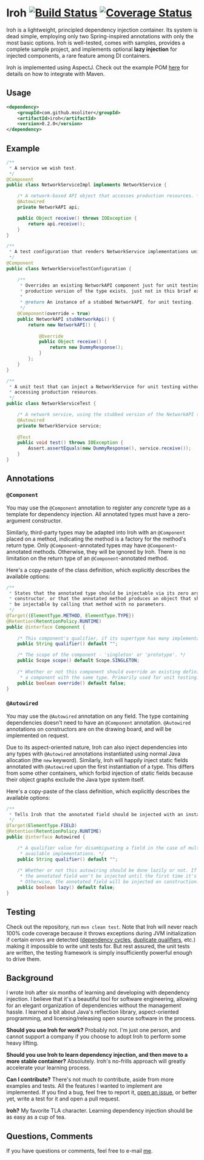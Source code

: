 # Iroh [![Build Status](https://travis-ci.org/msoliter/iroh.svg?branch=master)](https://travis-ci.org/msoliter/iroh) [![Coverage Status](https://img.shields.io/coveralls/msoliter/iroh.svg)](https://coveralls.io/r/msoliter/iroh?branch=master)

Iroh is a lightweight, principled dependency injection container. Its system is dead simple, employing only two Spring-inspired annotations with only the most basic options. Iroh is well-tested, comes with samples, provides a complete sample project, and implements optional **lazy injection** for injected components, a rare feature among DI containers.

Iroh is implemented using AspectJ. Check out the example POM [here](https://github.com/msoliter/iroh/blob/master/example/pom.xml) for details on how to integrate with Maven.

## Usage

```xml
<dependency>
    <groupId>com.github.msoliter</groupId>
    <artifactId>iroh</artifactId>
    <version>0.2.0</version>
</dependency>
```

## Example

```java
/**
 * A service we wish test.
 */
@Component
public class NetworkServiceImpl implements NetworkService {

    /* A network-based API object that accesses production resources. */
    @Autowired
    private NetworkAPI api;

    public Object receive() throws IOException {
        return api.receive();
    }
}
```

```java
/**
 * A test configuration that renders NetworkService implementations unit testable.
 */
@Component
public class NetworkServiceTestConfiguration {

    /**
     * Overrides an existing NetworkAPI component just for unit testing. (The
     * production version of the type exists, just not in this brief example.)
     *
     * @return An instance of a stubbed NetworkAPI, for unit testing.
     */
    @Component(override = true)
    public NetworkAPI stubNetworkApi() {
        return new NetworkAPI() {           
            
            @Override
            public Object receive() {
                return new DummyResponse();
            }
        };
    }
}
```

```java
/**
 * A unit test that can inject a NetworkService for unit testing without 
 * accessing production resources.
 */
public class NetworkServiceTest {

    /* A network service, using the stubbed version of the NetworkAPI type. */
    @Autowired
    private NetworkService service;
    
    @Test
    public void test() throws IOException {
        Assert.assertEquals(new DummyResponse(), service.receive());
    }
}
```

## Annotations

### `@Component`

You may use the `@Component` annotation to register any *concrete* type as a template for dependency injection. All annotated types must have a zero-argument constructor.

Similarly, third-party types may be adapted into Iroh with an `@Component` placed on a method, indicating the method is a factory for the method's return type. Only `@Component`-annotated types may have `@Component`-annotated methods. Otherwise, they will be ignored by Iroh. There is no limitation on the return type of an `@Component`-annotated method.

Here's a copy-paste of the class definition, which explicitly describes the available options:

```java
/**
 * States that the annotated type should be injectable via its zero argument
 * constructor, or that the annotated method produces an object that should
 * be injectable by calling that method with no parameters.
 */
@Target({ElementType.METHOD, ElementType.TYPE})
@Retention(RetentionPolicy.RUNTIME)
public @interface Component {
    
    /* This component's qualifier, if its supertype has many implementations. */
    public String qualifier() default "";

    /* The scope of the component - 'singleton' or 'prototype'. */
    public Scope scope() default Scope.SINGLETON;
    
    /* Whether or not this component should override an existing definition of
     * a component with the same type. Primarily used for unit testing. */
    public boolean override() default false;
}
```

### `@Autowired`

You may use the `@Autowired` annotation on any field. The type containing dependencies doesn't need to have an `@Component` annotation. `@Autowired` annotations on constructors are on the drawing board, and will be implemented on request.

Due to its aspect-oriented nature, Iroh can also inject dependencies into any types with `@Autowired` annotations instantiated using normal Java allocation (the `new` keyword). Similarly, Iroh will happily inject static fields annotated with `@Autowired` upon the first instantiation of a type. This differs from some other containers, which forbid injection of static fields because their object graphs exclude the Java type system itself.

Here's a copy-paste of the class definition, which explicitly describes the available options:

```java
/**
 * Tells Iroh that the annotated field should be injected with an instance.
 */
@Target(ElementType.FIELD)
@Retention(RetentionPolicy.RUNTIME)
public @interface Autowired {

    /* A qualifier value for disambiguating a field in the case of multiple
     * available implementations. */
    public String qualifier() default "";
    
    /* Whether or not this autowiring should be done lazily or not. If true, 
     * the annotated field won't be injected until the first time it's touched.
     * Otherwise, the annotated field will be injected on construction. */
    public boolean lazy() default false;
}
```

## Testing

Check out the repository, run ```mvn clean test```. Note that Iroh will never reach 100% code coverage because it throws exceptions during JVM initialization if certain errors are detected ([dependency cycles](https://github.com/msoliter/iroh/blob/master/src/test/java/com/github/msoliter/iroh/tests/DependencyCycleTest.java), [duplicate qualifiers](https://github.com/msoliter/iroh/blob/master/src/test/java/com/github/msoliter/iroh/tests/DuplicateQualifierTest.java), etc.) making it impossible to write unit tests for. But rest assured, the unit tests are written, the testing framework is simply insufficiently powerful enough to drive them.

## Background

I wrote Iroh after six months of learning and developing with dependency injection. I believe that it's a beautiful tool for software engineering, allowing for an elegant organization of dependencies without the management hassle. I learned a bit about Java's reflection library, aspect-oriented programming, and licensing/releasing open source software in the process.

**Should you use Iroh for work?** Probably not. I'm just one person, and cannot support a company if you choose to adopt Iroh to perform some heavy lifting.

**Should you use Iroh to learn dependency injection, and then move to a more stable container?** Absolutely. Iroh's no-frills approach will greatly accelerate your learning process.

**Can I contribute?** There's not much *to* contribute, aside from more examples and tests. All the features I wanted to implement are implemented. If you find a bug, feel free to report it, [open an issue](https://github.com/msoliter/iroh/issues/new), or better yet, write a test for it and open a pull request.

**Iroh?** My favorite TLA character. Learning dependency injection should be as easy as a cup of tea.

## Questions, Comments

If you have questions or comments, feel free to e-mail [me](https://github.com/msoliter).

